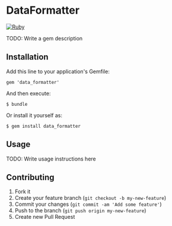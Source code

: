 # DataFormatter
[![Ruby](https://github.com/honeybadger-io/data_formatter/actions/workflows/ruby.yml/badge.svg)](https://github.com/honeybadger-io/data_formatter/actions/workflows/ruby.yml)

TODO: Write a gem description

## Installation

Add this line to your application's Gemfile:

    gem 'data_formatter'

And then execute:

    $ bundle

Or install it yourself as:

    $ gem install data_formatter

## Usage

TODO: Write usage instructions here

## Contributing

1. Fork it
2. Create your feature branch (`git checkout -b my-new-feature`)
3. Commit your changes (`git commit -am 'Add some feature'`)
4. Push to the branch (`git push origin my-new-feature`)
5. Create new Pull Request
